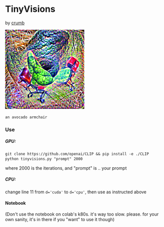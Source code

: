# TinyVisions

by [crumb](https://twitter.com/aicrumb)



![](anavocadoarmchairanarmchairintheshapeofanavocado.png)

`an avocado armchair`

### Use

##### GPU:

```
git clone https://github.com/openai/CLIP && pip install -e ./CLIP
python tinyvisions.py "prompt" 2000
```

where 2000 is the iterations, and "prompt" is .. your prompt

##### CPU:

change line 11 from `d='cuda'` to `d='cpu'`, then use as instructed above



#### Notebook

(Don't use the notebook on colab's k80s. it's way too slow. please. for your own sanity, it's in there if you "want" to use it though)
